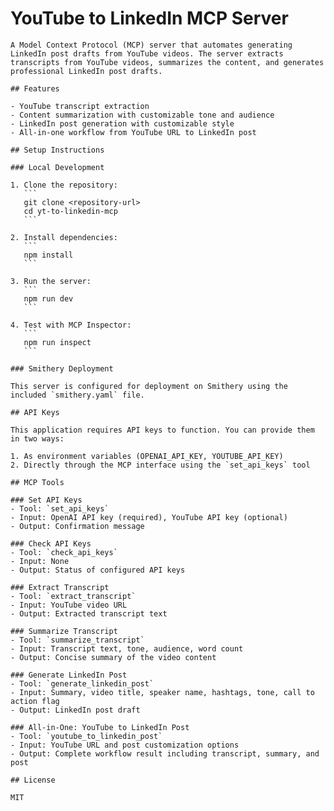 # YouTube to LinkedIn MCP Server

    A Model Context Protocol (MCP) server that automates generating LinkedIn post drafts from YouTube videos. The server extracts transcripts from YouTube videos, summarizes the content, and generates professional LinkedIn post drafts.

    ## Features

    - YouTube transcript extraction
    - Content summarization with customizable tone and audience
    - LinkedIn post generation with customizable style
    - All-in-one workflow from YouTube URL to LinkedIn post

    ## Setup Instructions

    ### Local Development

    1. Clone the repository:
       ```
       git clone <repository-url>
       cd yt-to-linkedin-mcp
       ```

    2. Install dependencies:
       ```
       npm install
       ```

    3. Run the server:
       ```
       npm run dev
       ```

    4. Test with MCP Inspector:
       ```
       npm run inspect
       ```

    ### Smithery Deployment

    This server is configured for deployment on Smithery using the included `smithery.yaml` file.

    ## API Keys

    This application requires API keys to function. You can provide them in two ways:

    1. As environment variables (OPENAI_API_KEY, YOUTUBE_API_KEY)
    2. Directly through the MCP interface using the `set_api_keys` tool

    ## MCP Tools

    ### Set API Keys
    - Tool: `set_api_keys`
    - Input: OpenAI API key (required), YouTube API key (optional)
    - Output: Confirmation message

    ### Check API Keys
    - Tool: `check_api_keys`
    - Input: None
    - Output: Status of configured API keys

    ### Extract Transcript
    - Tool: `extract_transcript`
    - Input: YouTube video URL
    - Output: Extracted transcript text

    ### Summarize Transcript
    - Tool: `summarize_transcript`
    - Input: Transcript text, tone, audience, word count
    - Output: Concise summary of the video content

    ### Generate LinkedIn Post
    - Tool: `generate_linkedin_post`
    - Input: Summary, video title, speaker name, hashtags, tone, call to action flag
    - Output: LinkedIn post draft

    ### All-in-One: YouTube to LinkedIn Post
    - Tool: `youtube_to_linkedin_post`
    - Input: YouTube URL and post customization options
    - Output: Complete workflow result including transcript, summary, and post

    ## License

    MIT
